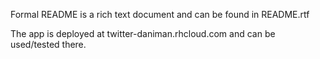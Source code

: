 Formal README is a rich text document and can be found in README.rtf

The app is deployed at twitter-daniman.rhcloud.com and can be used/tested there.
